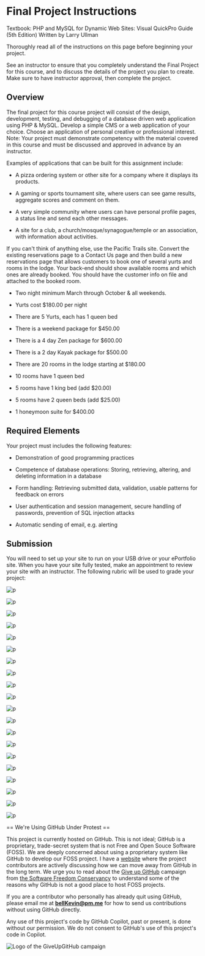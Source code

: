 # Final Project Instructions

Textbook: PHP and MySQL for Dynamic Web Sites: Visual QuickPro Guide (5th Edition) Written by Larry Ullman

Thoroughly read all of the instructions on this page before beginning your project.

See an instructor to ensure that you completely understand the Final Project for this course, and to discuss the details of the project you plan to create. Make sure to have instructor approval, then complete the project.

## Overview

The final project for this course project will consist of the design, development, testing, and debugging of a database driven web application using PHP & MySQL. Develop a simple CMS or a web application of your choice. Choose an application of personal creative or professional interest. Note: Your project must demonstrate competency with the material covered in this course and must be discussed and approved in advance by an instructor.

Examples of applications that can be built for this assignment include: 

- A pizza ordering system or other site for a company where it displays its products. 

- A gaming or sports tournament site, where users can see game results, aggregate scores and comment on them.

- A very simple community where users can have personal profile pages, a status line and send each other messages.

- A site for a club, a church/mosque/synagogue/temple or an association, with information about activities.

If you can't think of anything else, use the Pacific Trails site. Convert the existing reservations page to a Contact Us page and then build a new reservations page that allows customers to book one of several yurts and rooms in the lodge. Your back-end should show available rooms and which ones are already booked. You should have the customer info on file and attached to the booked room.

- Two night minimum March through October & all weekends.

- Yurts cost $180.00 per night

- There are 5 Yurts, each has 1 queen bed

- There is a weekend package for $450.00

- There is a 4 day Zen package for $600.00

- There is a 2 day Kayak package for $500.00

- There are 20 rooms in the lodge starting at $180.00

- 10 rooms have 1 queen bed

- 5 rooms have 1 king bed (add $20.00)

- 5 rooms have 2 queen beds (add $25.00)

- 1 honeymoon suite for $400.00

## Required Elements

Your project must includes the following features:

- Demonstration of good programming practices

- Competence of database operations: Storing, retrieving, altering, and deleting information in a database

- Form handling: Retrieving submitted data, validation, usable patterns for feedback on errors

- User authentication and session management, secure handling of passwords, prevention of SQL injection attacks

- Automatic sending of email, e.g. alerting

## Submission

You will need to set up your site to run on your USB drive or your ePortfolio site. When you have your site fully tested, make an appointment to review your site with an instructor. The following rubric will be used to grade your project:

![p](https://github.com/bell-kevin/finalProjectPHP2520/blob/main/points.PNG)

![p](https://github.com/bell-kevin/finalProjectPHP2520/blob/main/finalProjectPHP/screenshots/1.PNG)

![p](https://github.com/bell-kevin/finalProjectPHP2520/blob/main/finalProjectPHP/screenshots/2.PNG)

![p](https://github.com/bell-kevin/finalProjectPHP2520/blob/main/finalProjectPHP/screenshots/3.PNG)

![p](https://github.com/bell-kevin/finalProjectPHP2520/blob/main/finalProjectPHP/screenshots/4.PNG)

![p](https://github.com/bell-kevin/finalProjectPHP2520/blob/main/finalProjectPHP/screenshots/5.PNG)

![p](https://github.com/bell-kevin/finalProjectPHP2520/blob/main/finalProjectPHP/screenshots/6.PNG)

![p](https://github.com/bell-kevin/finalProjectPHP2520/blob/main/finalProjectPHP/screenshots/7.PNG)

![p](https://github.com/bell-kevin/finalProjectPHP2520/blob/main/finalProjectPHP/screenshots/8.PNG)

![p](https://github.com/bell-kevin/finalProjectPHP2520/blob/main/finalProjectPHP/screenshots/9.PNG)

![p](https://github.com/bell-kevin/finalProjectPHP2520/blob/main/finalProjectPHP/screenshots/10.PNG)

![p](https://github.com/bell-kevin/finalProjectPHP2520/blob/main/finalProjectPHP/screenshots/11.PNG)

![p](https://github.com/bell-kevin/finalProjectPHP2520/blob/main/finalProjectPHP/screenshots/12.PNG)

![p](https://github.com/bell-kevin/finalProjectPHP2520/blob/main/finalProjectPHP/screenshots/13.PNG)

![p](https://github.com/bell-kevin/finalProjectPHP2520/blob/main/finalProjectPHP/screenshots/14.PNG)

![p](https://github.com/bell-kevin/finalProjectPHP2520/blob/main/finalProjectPHP/screenshots/15.PNG)

![p](https://github.com/bell-kevin/finalProjectPHP2520/blob/main/finalProjectPHP/screenshots/16.PNG)

![p](https://github.com/bell-kevin/finalProjectPHP2520/blob/main/finalProjectPHP/screenshots/17.PNG)

![p](https://github.com/bell-kevin/finalProjectPHP2520/blob/main/finalProjectPHP/screenshots/18.PNG)

![p](https://github.com/bell-kevin/finalProjectPHP2520/blob/main/finalProjectPHP/screenshots/19.PNG)

== We're Using GitHub Under Protest ==

This project is currently hosted on GitHub.  This is not ideal; GitHub is a
proprietary, trade-secret system that is not Free and Open Souce Software
(FOSS).  We are deeply concerned about using a proprietary system like GitHub
to develop our FOSS project. I have a [website](https://bellKevin.me) where the
project contributors are actively discussing how we can move away from GitHub
in the long term.  We urge you to read about the [Give up GitHub](https://GiveUpGitHub.org) campaign 
from [the Software Freedom Conservancy](https://sfconservancy.org) to understand some of the reasons why GitHub is not 
a good place to host FOSS projects.

If you are a contributor who personally has already quit using GitHub, please
email me at **bellKevin@pm.me** for how to send us contributions without
using GitHub directly.

Any use of this project's code by GitHub Copilot, past or present, is done
without our permission.  We do not consent to GitHub's use of this project's
code in Copilot.

![Logo of the GiveUpGitHub campaign](https://sfconservancy.org/img/GiveUpGitHub.png)
